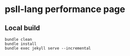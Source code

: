# psll-lang performance page


## Local build

```
bundle clean
bundle install
bundle exec jekyll serve --incremental
```